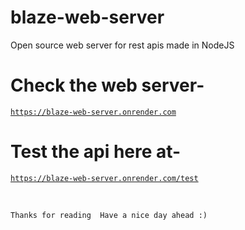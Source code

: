# blaze-web-server
Open source web server for rest apis made in NodeJS

# Check the web server-

<a href="https://blaze-web-server.onrender.com">

```
https://blaze-web-server.onrender.com
```
</a>

# Test the api here at-

<a href="https://blaze-web-server.onrender.com/test">

```
https://blaze-web-server.onrender.com/test
```
</a>

<br>


`Thanks for reading 
Have a nice day ahead :)`

